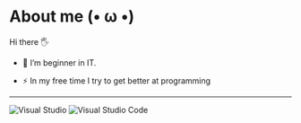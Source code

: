 # About me (• ω •)
Hi there :raised_hand_with_fingers_splayed:
- :telescope: I’m beginner in IT.

- :zap: In my free time I try to get better at programming
---
![Visual Studio](https://img.shields.io/static/v1?style=for-the-badge&message=Visual+Studio&color=5C2D91&logo=Visual+Studio&logoColor=FFFFFF&label=)
![Visual Studio Code](https://img.shields.io/static/v1?style=for-the-badge&message=Visual+Studio+Code&color=007ACC&logo=Visual+Studio+Code&logoColor=FFFFFF&label=)
</div>
